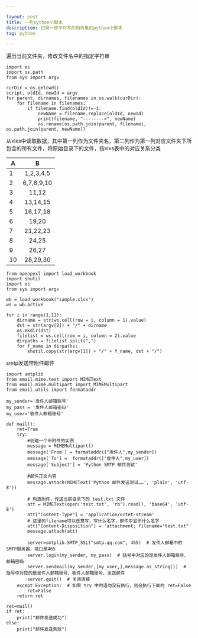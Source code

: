 ```yaml
---

layout: post
title: 一些python小脚本
description: 记录一些平时写的和收集的python小脚本
tag: python

---
```


遍历当前文件夹，修改文件名中的指定字符串

    import os
    import os.path
    from sys import argv

    curDir = os.getcwd()
    script, oldId, newId = argv
    for parent, dirnames, filenames in os.walk(curDir):
        for filename in filenames:
            if filename.find(oldId)!=-1:
                newName = filename.replace(oldId, newId)
                print(filename, "-------->", newName)
                os.rename(os.path.join(parent, filename), os.path.join(parent, newName))


从xlxs中读取数据，其中第一列作为文件夹名，第二列作为第一列对应文件夹下所包含的所有文件，将原始目录下的文件，按xlxs表中的对应关系分类


| A | B |
| - | :-: |
| 1 | 1,2,3,4,5 |
| 2 | 6,7,8,9,10 |
| 3 |	11,12 |
| 4 | 13,14,15 |
| 5 |	16,17,18 |
| 6 |	19,20 |
| 7 |	21,22,23 |
| 8 |	24,25 |
| 9 |	26,27 |
| 10 |	28,29,30 |

    from openpyxl import load_workbook
    import shutil
    import os
    from sys import argv
    
    wb = load_workbook("sample.xlsx")
    ws = wb.active
    
    for i in range(1,11):
        dirname = str(ws.cell(row = i, column = 1).value)
        dst = str(argv[2]) + "/" + dirname
        os.mkdir(dst)
        filelist = ws.cell(row = i, column = 2).value
        dirpaths = filelist.split(",")
        for f_name in dirpaths:
            shutil.copy(str(argv[1]) + "/" + f_name, dst + "/")


smtp发送带附件邮件

    import smtplib
    from email.mime.text import MIMEText
    from email.mime.multipart import MIMEMultipart
    from email.utils import formataddr
     
    my_sender='发件人邮箱账号'     
    my_pass = '发件人邮箱密码'              
    my_user='收件人邮箱账号'      
    
    def mail():
        ret=True
        try:
            #创建一个带附件的实例
            message = MIMEMultipart()
            message['From'] = formataddr(["发件人",my_sender])
            message['To'] =  formataddr(["收件人",my_user])
            message['Subject'] = 'Python SMTP 邮件测试'
    
            #邮件正文内容
            message.attach(MIMEText('Python 邮件发送测试……', 'plain', 'utf-8'))
    
            # 构造附件，传送当前目录下的 test.txt 文件
            att = MIMEText(open('test.txt', 'rb').read(), 'base64', 'utf-8')
            att["Content-Type"] = 'application/octet-stream'
            # 这里的filename可以任意写，写什么名字，邮件中显示什么名字
            att["Content-Disposition"] = 'attachment; filename="test.txt"'
            message.attach(att)
     
            server=smtplib.SMTP_SSL("smtp.qq.com", 465)  # 发件人邮箱中的SMTP服务器，端口是465
            server.login(my_sender, my_pass)  # 括号中对应的是发件人邮箱账号、邮箱密码
            server.sendmail(my_sender,[my_user,],message.as_string())  # 括号中对应的是发件人邮箱账号、收件人邮箱账号、发送邮件
            server.quit()  # 关闭连接
        except Exception:  # 如果 try 中的语句没有执行，则会执行下面的 ret=False
            ret=False
        return ret
     
    ret=mail()
    if ret:
        print("邮件发送成功")
    else:
        print("邮件发送失败")




